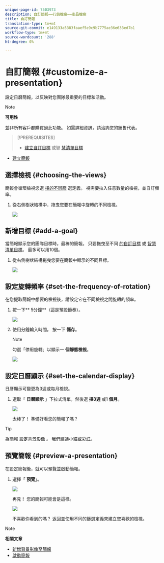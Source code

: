 ```yaml
---
unique-page-id: 7503973
description: 自訂簡報——行銷檔案——產品檔案
title: 自訂簡報
translation-type: tm+mt
source-git-commit: e149133a5383faaef5e9c9b7775ae36e633ed7b1
workflow-type: tm+mt
source-wordcount: '288'
ht-degree: 0%

---
```



# 自訂簡報 {#customize-a-presentation}

設定日曆簡報，以反映對您團隊最重要的目標和活動。

>[!NOTE]
>
>**可用性**
>
>並非所有客戶都購買過此功能。 如需詳細資訊，請洽詢您的銷售代表。

>[!PREREQUISITES]
>
>* [建立自訂目標](create-a-custom-goal.md) 或智 [慧清單目標](create-a-smart-list-goal.md)
   >
   >
* [建立簡報](create-a-presentation.md)

>



## 選擇檢視 {#choosing-the-views}

簡報會循環檢視您選 [擇的不同篩](../../../../product-docs/core-marketo-concepts/marketing-calendar/working-with-the-calendar/filtering-the-marketing-calendar.md) 選定義。 視需要拉入任意數量的檢視，並自訂頻率。

1. 從右側樹狀結構中，拖曳您要在簡報中旋轉的不同檢視。

   ![](assets/image2015-3-18-13-3a6-3a10.png)

## 新增目標 {#add-a-goal}

當簡報顯示您的團隊目標時，最棒的簡報。 只要拖曳至不同 [的自訂目標](create-a-custom-goal.md) 或 [智慧清單目標](create-a-smart-list-goal.md)。 最多可以用10個。

1. 從右側樹狀結構拖曳您要在簡報中顯示的不同目標。

   ![](assets/image2015-3-24-14-3a23-3a26.png)

## 設定旋轉頻率 {#set-the-frequency-of-rotation}

在您提取簡報中想要的檢視後，請設定它在不同檢視之間旋轉的頻率。

1. 按一下** 5分鐘**（這是預設節奏）。

   ![](assets/image2015-3-18-13-3a17-3a29.png)

1. 使用分鐘輸入時間。 按一下 **儲存**。

   >[!NOTE]
   >
   >勾選「停用旋轉」以顯示一 **個靜態檢視**。

   ![](assets/image2015-3-18-13-3a22-3a18.png)

## 設定日曆顯示 {#set-the-calendar-display}

日曆顯示可變更為3週或每月檢視。

1. 選取「 **日曆顯示** 」下拉式清單，然後選 **擇3週** 或1 **個月**。

   ![](assets/image2015-3-18-13-3a27-3a37.png)

   太棒了！ 準備好看您的簡報了嗎？

>[!TIP]
>
>為簡報 [設定背景影像](add-a-background-image-to-a-presentation.md) 。 我們建議小貓或彩虹。

## 預覽簡報 {#preview-a-presentation}

在設定簡報後，就可以預覽並啟動簡報。

1. 選擇「 **預覽**」。

   ![](assets/image2015-3-18-13-3a37-3a55.png)

   再見！ 您的簡報可能會是這樣。

   ![](assets/image2015-3-24-14-3a29-3a29.png)

   不喜歡你看到的嗎？ 返回並使用不同的篩選定義來建立您喜歡的檢視。

>[!NOTE]
>
>**相關文章**
>
>* [新增背景影像至簡報](add-a-background-image-to-a-presentation.md)
>* [啟動簡報](launch-a-presentation.md)

>



